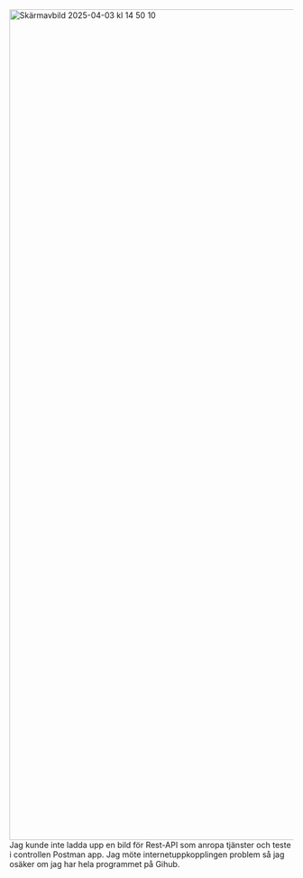 <img width="1470" alt="Skärmavbild 2025-04-03 kl  14 50 10" src="https://github.com/user-attachments/assets/a2add62c-6811-4801-acfb-cca01bfbe7fc" />
Jag kunde inte ladda upp en bild för Rest-API som anropa tjänster och teste i controllen Postman app.
Jag möte internetuppkopplingen problem så jag osäker om jag har hela programmet på Gihub.
